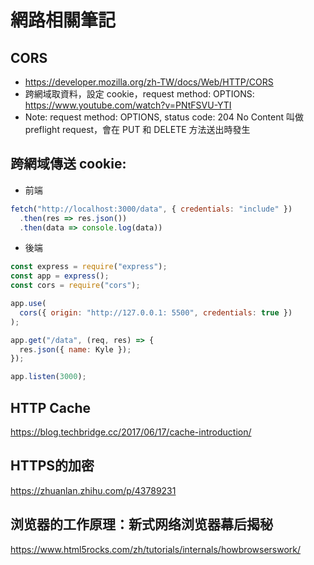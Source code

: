 # 網路相關筆記

## CORS
- https://developer.mozilla.org/zh-TW/docs/Web/HTTP/CORS  
- 跨網域取資料，設定 cookie，request method: OPTIONS: https://www.youtube.com/watch?v=PNtFSVU-YTI
- Note: request method: OPTIONS, status code: 204 No Content 叫做 preflight request，會在 PUT 和 DELETE 方法送出時發生
## 跨網域傳送 cookie:
- 前端
```js
fetch("http://localhost:3000/data", { credentials: "include" })
  .then(res => res.json())
  .then(data => console.log(data))
```
- 後端
```js
const express = require("express");
const app = express();
const cors = require("cors");

app.use(
  cors({ origin: "http://127.0.0.1: 5500", credentials: true })
);

app.get("/data", (req, res) => {
  res.json({ name: Kyle });
});

app.listen(3000);
```

## HTTP Cache
https://blog.techbridge.cc/2017/06/17/cache-introduction/
## HTTPS的加密
https://zhuanlan.zhihu.com/p/43789231
## 浏览器的工作原理：新式网络浏览器幕后揭秘
https://www.html5rocks.com/zh/tutorials/internals/howbrowserswork/
